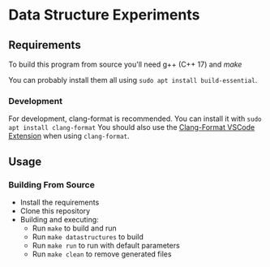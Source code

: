 # Data Structure Experiments

## Requirements

To build this program from source you'll need g++ (C++ 17) and _make_

You can probably install them all using `sudo apt install build-essential`. 

### Development

For development, clang-format is recommended. You can install it with `sudo apt install clang-format`
You should also use the [Clang-Format VSCode Extension](https://marketplace.visualstudio.com/items?itemName=xaver.clang-format) when using `clang-format`.

## Usage

### Building From Source

- Install the requirements
- Clone this repository
- Building and executing:
  - Run `make` to build and run
  - Run `make datastructures` to build
  - Run `make run` to run with default parameters
  - Run `make clean` to remove generated files